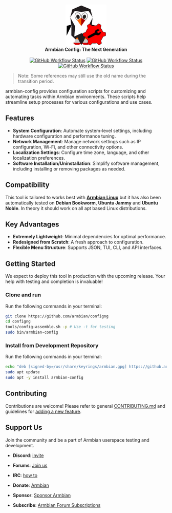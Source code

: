 <p align="center">
  <a href="#build-framework">
  <img src="https://raw.githubusercontent.com/armbian/configng/main/share/icons/hicolor/scalable/configng-tux.svg" width="128" alt="Armbian Config NG Logo" />
  </a><br>
  <strong>Armbian Config: The Next Generation</strong><br>
<br>
<a href=https://github.com/armbian/configng/actions/workflows/debian.yml><img alt="GitHub Workflow Status" src="https://img.shields.io/github/actions/workflow/status/armbian/configng/debian.yml?logo=githubactions&label=Packaging&style=for-the-badge&branch=main"></a> <a href=https://github.com/armbian/configng/actions/workflows/unit-tests.yml><img alt="GitHub Workflow Status" src="https://img.shields.io/github/actions/workflow/status/armbian/configng/unit-tests.yml?logo=githubactions&label=Unit%20tests&style=for-the-badge&branch=main"></a> <a href=https://github.com/armbian/configng/actions/workflows/docs.yml><img alt="GitHub Workflow Status" src="https://img.shields.io/github/actions/workflow/status/armbian/configng/docs.yml?logo=githubactions&label=Documentation&style=for-the-badge&branch=main"></a>
</p>


> Note: Some references may still use the old name during the transition period.

armbian-config provides configuration scripts for customizing and automating tasks within Armbian environments. These scripts help streamline setup processes for various configurations and use cases.

## Features

- **System Configuration**: Automate system-level settings, including hardware configuration and performance tuning.
- **Network Management**: Manage network settings such as IP configuration, Wi-Fi, and other connectivity options.
- **Localization Settings**: Configure time zone, language, and other localization preferences.
- **Software Installation/Uninstallation**: Simplify software management, including installing or removing packages as needed.

## Compatibility

This tool is tailored to works best with [**Armbian Linux**](https://www.armbian.com) but it has also been automatically tested on **Debian Bookworm**, **Ubuntu Jammy** and **Ubuntu Noble**. In theory it should work on all apt based Linux distributions.

## Key Advantages
- **Extremely Lightweight**: Minimal dependencies for optimal performance.
- **Redesigned from Scratch**: A fresh approach to configuration.
- **Flexible Menu Structure**: Supports JSON, TUI, CLI, and API interfaces.

## Getting Started
We expect to deploy this tool in production with the upcoming release. Your help with testing and completion is invaluable!

### Clone and run
Run the following commands in your terminal:

```bash
git clone https://github.com/armbian/configng
cd configng
tools/config-assemble.sh -p # Use -t for testing
sudo bin/armbian-config
```

### Install from Development Repository
Run the following commands in your terminal:

```bash
echo "deb [signed-by=/usr/share/keyrings/armbian.gpg] https://github.armbian.com/configng stable main" | sudo tee /etc/apt/sources.list.d/armbian-development.list > /dev/null
sudo apt update
sudo apt -y install armbian-config
```

## Contributing

Contributions are welcome! Please refer to general [CONTRIBUTING.md](CONTRIBUTING.md) and guidelines for [adding a new feature](https://docs.armbian.com/User-Guide_Armbian-Software/#adding-example).

## Support Us

Join the community and be a part of Armbian userspace testing and development.

- **Discord**: [invite](https://discord.com/invite/armbian)
- **Forums**: [Join us](https://forum.armbian.com/)
- **IRC**: [how to](https://docs.armbian.com/Community_IRC/)

- **Donate**: [Armbian](https://www.armbian.com/donate/)
- **Sponsor**: [Sponsor Armbian](https://github.com/sponsors/armbian)
- **Subscribe**: [Armbian Forum Subscriptions](https://forum.armbian.com/subscriptions/)

